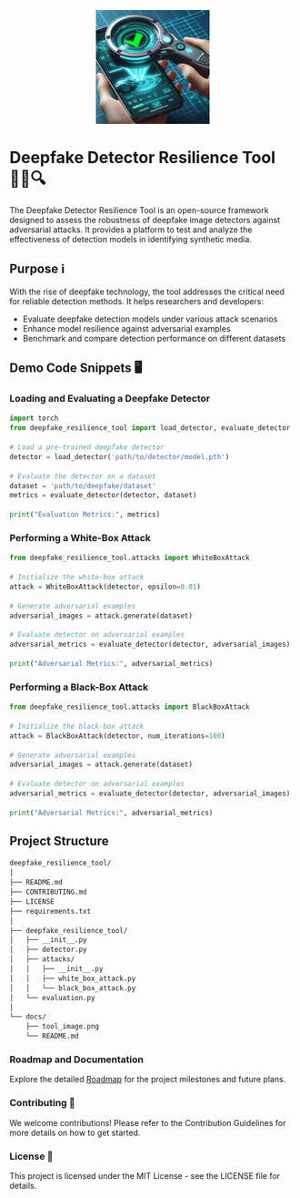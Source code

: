 <p align="center">
  <img src="docs/tool_image.png" alt="Deepfake Detector Resilience Tool" style="height: 200px;">
</p>

# Deepfake Detector Resilience Tool 🕵️‍♂️🔍

The Deepfake Detector Resilience Tool is an open-source framework designed to assess the robustness of deepfake image detectors against adversarial attacks. It provides a platform to test and analyze the effectiveness of detection models in identifying synthetic media.

## Purpose ℹ️

With the rise of deepfake technology, the tool addresses the critical need for reliable detection methods. It helps researchers and developers:
- Evaluate deepfake detection models under various attack scenarios
- Enhance model resilience against adversarial examples
- Benchmark and compare detection performance on different datasets

## Demo Code Snippets 🖥️

### Loading and Evaluating a Deepfake Detector

```python
import torch
from deepfake_resilience_tool import load_detector, evaluate_detector

# Load a pre-trained deepfake detector
detector = load_detector('path/to/detector/model.pth')

# Evaluate the detector on a dataset
dataset = 'path/to/deepfake/dataset'
metrics = evaluate_detector(detector, dataset)

print("Evaluation Metrics:", metrics)
```

### Performing a White-Box Attack


```python
from deepfake_resilience_tool.attacks import WhiteBoxAttack

# Initialize the white-box attack
attack = WhiteBoxAttack(detector, epsilon=0.01)

# Generate adversarial examples
adversarial_images = attack.generate(dataset)

# Evaluate detector on adversarial examples
adversarial_metrics = evaluate_detector(detector, adversarial_images)

print("Adversarial Metrics:", adversarial_metrics)
```

### Performing a Black-Box Attack

```python
from deepfake_resilience_tool.attacks import BlackBoxAttack

# Initialize the black-box attack
attack = BlackBoxAttack(detector, num_iterations=100)

# Generate adversarial examples
adversarial_images = attack.generate(dataset)

# Evaluate detector on adversarial examples
adversarial_metrics = evaluate_detector(detector, adversarial_images)

print("Adversarial Metrics:", adversarial_metrics)
```

## Project Structure

```bash
deepfake_resilience_tool/
│
├── README.md
├── CONTRIBUTING.md
├── LICENSE
├── requirements.txt
│
├── deepfake_resilience_tool/
│   ├── __init__.py
│   ├── detector.py
│   ├── attacks/
│   │   ├── __init__.py
│   │   ├── white_box_attack.py
│   │   └── black_box_attack.py
│   └── evaluation.py
│
└── docs/
    ├── tool_image.png
    └── README.md
```

### Roadmap and Documentation
Explore the detailed [Roadmap](https://sagarbhure.github.io/Deepfake-Detector-Resilience/) for the project milestones and future plans.

### Contributing 🌟
We welcome contributions! Please refer to the Contribution Guidelines for more details on how to get started.

### License 📜
This project is licensed under the MIT License - see the LICENSE file for details.


